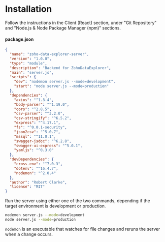 # Installation

Follow the instructions in the Client (React) section, under "Git Repository" and "Node.js & Node Package Manager (npm)" sections.


#### package.json
```json
{
  "name": "zoho-data-explorer-server",
  "version": "1.0.0",
  "type": "module",
  "description": "Backend for ZohoDataExplorer",
  "main": "server.js",
  "scripts": {
    "dev": "nodemon server.js --mode=development",
    "start": "node server.js --mode=production"
  },
  "dependencies": {
    "axios": "^1.8.4",
    "body-parser": "^1.19.0",
    "cors": "^2.8.5",
    "csv-parser": "^3.2.0",
    "csv-stringify": "^6.5.2",
    "express": "^4.17.1",
    "fs": "^0.0.1-security",
    "json2csv": "^5.0.7",
    "mssql": "^11.0.1",
    "swagger-jsdoc": "^6.2.8",
    "swagger-ui-express": "^5.0.1",
    "yamljs": "^0.3.0"
  },
  "devDependencies": {
    "cross-env": "^7.0.3",
    "dotenv": "^16.4.7",
    "nodemon": "^2.0.4"
  },
  "author": "Robert Clarke",
  "license": "MIT"
}
```

Run the server using either one of the two commands, depending if the target environment is development or production.

```bash
nodemon server.js --mode=development
node server.js --mode=production
```
```nodemon``` is an executable that watches for file changes and reruns the server when a change occurs.